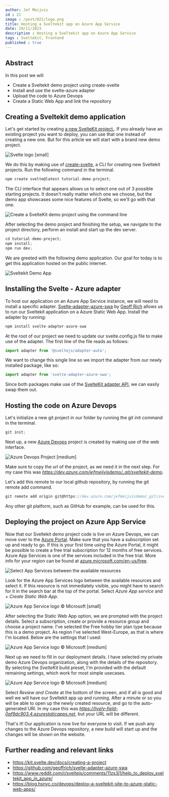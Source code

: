 ```yaml
---
author: Jef Meijvis
id : 21
image : /post/021/logo.png
title: Hosting a Sveltekit app on Azure App Service
date: 19/11/2023
description : Hosting a Sveltekit app on Azure App Service
tags : Sveltekit, Frontend 
published : true
---
```


## Abstract

In this post we will
- Create a Sveltekit demo project using create-svelte
- Install and use the svelte-azure adapter
- Upload the code to Azure Devops
- Create a Static Web App and link the repository

## Creating a Sveltekit demo application


Let's get started by creating [a new SvelteKit project.](https://kit.svelte.dev/docs/creating-a-project).
If you already have an existing project you want to deploy, you can use that one instead of creating a new one. 
But for this article we will start with a brand new demo project.

![Svelte logo [small]](/static/post/021/svelte.png)


We do this by making use of [create-svelte](https://www.npmjs.com/package/create-svelte), a CLI for creating new Sveltekit projects.
Run the following command in the terminal.

```js
npm create svelte@latest tutorial-demo-project;
```

The CLI interface that appears allows us to select one out of 3 possible starting projects.
It doesn't really matter which one we choose, but the demo app showcases some nice features of Svelte, so we'll go with that one. 


![Create a SvelteKit demo project using the command line](/static/post/021/create-sveltekit-project.png)

After selecting the demo project and finishing the setup, we navigate to the project directory, perform an install and start up the dev server.

```js
cd tutorial-demo-project;
npm install;
npm run dev;
```

We are greeted with the following demo application.
Our goal for today is to get this application hosted on the public internet.

![Sveltekit Demo App](/static/post/021/sveltekit-demo-app.png)

## Installing the Svelte - Azure adapter 
To host our application on an Azure App Service instance, we will need to install a specific adapter.
[Svelte-adapter-azure-swa](https://github.com/geoffrich/svelte-adapter-azure-swa) by [Geoff Rich](https://github.com/geoffrich) allows us to run our Sveltekit application on a Azure Static Web App.
Install the adapter by running:

```js
npm install svelte-adapter-azure-swa
```

At the root of our project we need to update our svelte.config.js file to make use of the adapter.
The first line of the file reads as follows:

```js
import adapter from '@sveltejs/adapter-auto';
```

We want to change this single line so we import the adapter from our newly installed package, like so:

```js
import adapter from 'svelte-adapter-azure-swa';
```

Since both packages make use of the [SvelteKit adapter API](https://kit.svelte.dev/docs/adapters), we can easily swap them out.







## Hosting the code on Azure Devops

Let's initialize a new git project in our folder by running the git init command in the terminal.

```js
git init;
```

Next up, a new [Azure Devops](https://dev.azure.com) project is created by making use of the web interface.

![Azure Devops Project [medium]](/static/post/021/devops-project.png)

Make sure to copy the url of the project, as we need it in the next step. 
For my case this was *https://dev.azure.com/jefmeijvisdemo/_git/sveltekit-demo*.

Let's add this remote to our local github repository, by running the git remote add command.
```js
git remote add origin git@https://dev.azure.com/jefmeijvisdemo/_git/sveltekit-demo
```

Any other git platform, such as GitHub for example, can be used for this.

## Deploying the project on Azure App Service

Now that our Sveltekit demo project code is live on Azure Devops, we can move over to the [Azure Portal](https://portal.azure.com).
Make sure that you have a subscription set up and ready to go. 
If this is your first time using the Azure Portal, it might be possible to create a free trial subscription for 12 months of free services. Azure App Services is one of the services included in the free trial.
More info for your region can be found at [azure.microsoft.com/en-us/free](https://azure.microsoft.com/en-us/free).

![Select App Services between the available resources](/static/post/021/portal-resources.png)

Look for the Azure App Services logo between the available resources and select it. 
If this resource is not immediately visible, you might have to search for it in the search bar at the top of the portal.
Select *Azure App service* and *+ Create Static Web App*.

![Azure App Service logo © Microsoft [small]](/static/post/021/logo.png)

After selecting the Static Web App option, we are prompted with the project details.
Select a subscription, create or provide a resource group and choose a project name.
I've selected the Free hobby tier plan type because this is a demo project.
As region I've selected West-Europe, as that is where I'm located. 
Below are the settings that I used:

![Azure App Service logo © Microsoft [medium]](/static/post/021/static-app-1.png)

Next up we need to fill in our deployment details.
I have selected my private demo Azure Devops organization, along with the details of the repository.
By selecting the *SvelteKit* build preset, I'm provided with the default remaining settings, which work for most simple usecases. 

![Azure App Service logo © Microsoft [medium]](/static/post/021/static-app-2.png)

Select *Review and Create* at the bottom of the screen, and if all is good and well we will have our Sveltekit app up and running.
After a minute or so you will be able to open up the newly created resource, and go to the auto-generated URl.
In my case this was *https://lively-field-0af9dc903.4.azurestaticapps.net*, but your URL will be different.

That's it! Our application is now live for everyone to visit.
If we push any changes to the Azure Devops repository, a new build will start up and the changes will be shown on the website.  


## Further reading and relevant links
- https://kit.svelte.dev/docs/creating-a-project
- https://github.com/geoffrich/svelte-adapter-azure-swa
- https://www.reddit.com/r/sveltejs/comments/11zs3j1/help_to_deploy_sveltekit_app_in_azure/
- https://blog.hsnyc.co/devops/deploy-a-sveltekit-site-to-azure-static-web-apps/

